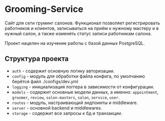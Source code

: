 # Grooming-Service

Сайт для сети груминг салонов. Функционал позволяет регистрировать работников и клиентов, записываться на приём к нужному мастеру и в нужный салон, а также изменять статус записи работникам салона.

Проект нацелен на изучение работы с базой данных PostgreSQL.

## Структура проекта

- `auth` - содержит основную логику авторизации.
- `config` - модуль для обработки файла конфига, по умолчанию берётся файл ./configs/dev.yml
- `logging` - инициализация логгера в зависимости от конфигурации.
- `models` - содержит основные модели данных, а именно: `appointment`, `groomer`, `review`, `salon-masters`, `salon`, `service`, `user`.
- `routes` - модуль, настраивающий эндпоинты и middleware.
- `server` - основной backend и middlewares.
- `storage` - содержит все запросы к бд и транзакции.
